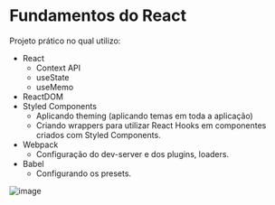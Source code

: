 # Fundamentos do React

Projeto prático no qual utilizo:
- React
  - Context API
  - useState
  - useMemo
- ReactDOM
- Styled Components
  - Aplicando theming (aplicando temas em toda a aplicação)
  - Criando wrappers para utilizar React Hooks em componentes criados com Styled Components.
- Webpack
  - Configuração do dev-server e dos plugins, loaders.
- Babel
  - Configurando os presets.

![image](https://user-images.githubusercontent.com/69471715/213722439-ca66deb5-ff41-43ec-8502-4cdedc0a68a6.png)
